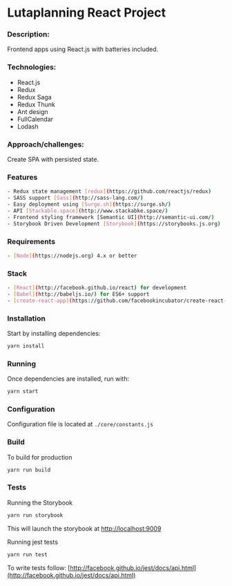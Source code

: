 # Lutaplanning React Project

### Description: 
Frontend apps using React.js with batteries included.

### Technologies: 
* React.js
* Redux
* Redux Saga
* Redux Thunk
* Ant design 
* FullCalendar
* Lodash

### Approach/challenges: 
Create SPA with persisted state. 

### Features
```bash
- Redux state management [redux](https://github.com/reactjs/redux)
- SASS support [Sass](http://sass-lang.com/)
- Easy deployment using [Surge.sh](https://surge.sh/)
- API [Stackable.space](http://www.stackabke.space/)
- Frontend styling framework [Semantic UI](http://semantic-ui.com/)
- Storybook Driven Development [Storybook](https://storybooks.js.org)
```

### Requirements
```bash
- [Node](https://nodejs.org) 4.x or better
```

### Stack
```bash
- [React](http://facebook.github.io/react) for development
- [Babel](http://babeljs.io/) for ES6+ support
- [create-react-app](https://github.com/facebookincubator/create-react-app) as stack
```

### Installation
Start by installing dependencies:

```sh
yarn install
```

### Running

Once dependencies are installed, run with:

```sh
yarn start
```

### Configuration

Configuration file is located at `./core/constants.js`

### Build

To build for production

```sh
yarn run build
```

### Tests

Running the Storybook

```sh
yarn run storybook
```

This will launch the storybook at [http://localhost:9009](http://localhost:9009)

Running jest tests

```sh
yarn run test
```

To write tests follow: [http://facebook.github.io/jest/docs/api.html](http://facebook.github.io/jest/docs/api.html)